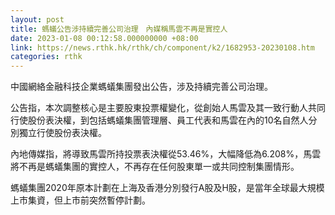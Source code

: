 ```yaml
---
layout: post
title: 螞蟻公告涉持續完善公司治理　內媒稱馬雲不再是實控人
date: 2023-01-08 00:12:58.000000000 +08:00
link: https://news.rthk.hk/rthk/ch/component/k2/1682953-20230108.htm
categories: rthk
---
```


中國網絡金融科技企業螞蟻集團發出公告，涉及持續完善公司治理。

公告指，本次調整核心是主要股東投票權變化，從創始人馬雲及其一致行動人共同行使股份表決權，到包括螞蟻集團管理層、員工代表和馬雲在內的10名自然人分別獨立行使股份表決權。

內地傳媒指，將導致馬雲所持投票表決權從53.46%，大幅降低為6.208%，馬雲將不再是螞蟻集團的實控人，不再存在任何股東單一或共同控制集團情形。

螞蟻集團2020年原本計劃在上海及香港分別發行A股及H股，是當年全球最大規模上市集資，但上市前突然暫停計劃。
